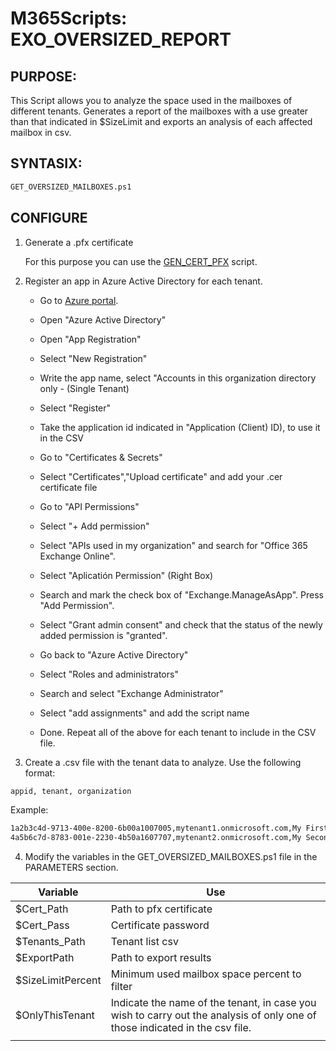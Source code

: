 # M365Scripts: EXO_OVERSIZED_REPORT

## PURPOSE: 
   
   This Script allows you to analyze the space used in the mailboxes of different tenants.
   Generates a report of the mailboxes with a use greater than that indicated in $SizeLimit and exports an analysis of each affected mailbox in csv.

## SYNTASIX: 
    
```sh
GET_OVERSIZED_MAILBOXES.ps1
```
    
## CONFIGURE

1. Generate a .pfx certificate

   For this purpose you can use the [GEN_CERT_PFX](https://github.com/fmartineze/M365Scripts/tree/main/GET_CERT_PFX) script.

2. Register an app in Azure Active Directory for each tenant.

   * Go to [Azure portal](https://portal.azure.com/).
   * Open "Azure Active Directory"
   * Open "App Registration"
   * Select "New Registration"
   * Write the app name, select "Accounts in this organization directory only - (Single Tenant)
   * Select "Register"
   * Take the application id indicated in "Application (Client) ID), to use it in the CSV
   * Go to "Certificates & Secrets"
   * Select "Certificates","Upload certificate" and add your .cer certificate file
   * Go to "API Permissions"
   * Select "+ Add permission"
   * Select "APIs used in my organization" and search for "Office 365 Exchange Online".
   * Select "Aplicatión Permission" (Right Box)
   * Search and mark the check box of "Exchange.ManageAsApp". Press "Add Permission".
   * Select "Grant admin consent" and check that the status of the newly added permission is "granted".

   * Go back to "Azure Active Directory"
   * Select "Roles and administrators"
   * Search and select "Exchange Administrator"
   * Select "add assignments" and add the script name

   * Done. Repeat all of the above for each tenant to include in the CSV file.

3. Create a .csv file with the tenant data to analyze. Use the following format:

```sh
appid, tenant, organization
```

Example:
```sh
1a2b3c4d-9713-400e-8200-6b00a1007005,mytenant1.onmicrosoft.com,My First Organization Name
4a5b6c7d-8783-001e-2230-4b50a1607707,mytenant2.onmicrosoft.com,My Second Organization Name
```

4. Modify the variables in the GET_OVERSIZED_MAILBOXES.ps1 file in the PARAMETERS section.

| Variable         | Use
|------------------|-------------------------------
|$Cert_Path        | Path to pfx certificate
|$Cert_Pass        | Certificate password
|$Tenants_Path     | Tenant list csv
|$ExportPath       | Path to export results
|$SizeLimitPercent | Minimum used mailbox space percent to filter
|$OnlyThisTenant   | Indicate the name of the tenant, in case you wish to carry out the analysis of only one of those indicated in the csv file.
|                  |
